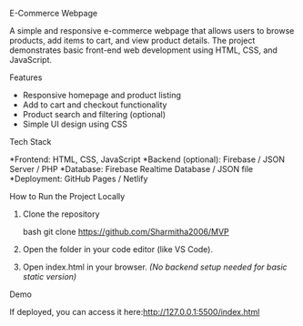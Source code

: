 E-Commerce Webpage

A simple and responsive e-commerce webpage that allows users to browse products, add items to cart, and view product details. The project demonstrates basic front-end web development using HTML, CSS, and JavaScript.



 Features

* Responsive homepage and product listing
* Add to cart and checkout functionality
* Product search and filtering (optional)
* Simple UI design using CSS



Tech Stack

*Frontend: HTML, CSS, JavaScript
*Backend (optional): Firebase / JSON Server / PHP
*Database: Firebase Realtime Database / JSON file
*Deployment: GitHub Pages / Netlify


How to Run the Project Locally

1. Clone the repository

   bash
   git clone https://github.com/Sharmitha2006/MVP
  
2. Open the folder in your code editor (like VS Code).
3. Open index.html in your browser.
   *(No backend setup needed for basic static version)*



 Demo

If deployed, you can access it here:http://127.0.0.1:5500/index.html





